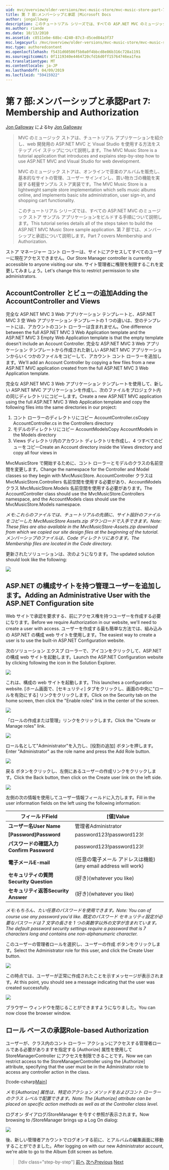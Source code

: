 ```yaml
---
uid: mvc/overview/older-versions/mvc-music-store/mvc-music-store-part-7
title: 第 7 部:メンバーシップと承認 |Microsoft Docs
author: jongalloway
description: このチュートリアル シリーズでは、すべての ASP.NET MVC のミュージック ストア サンプル アプリケーションをビルドする手順について説明します。 第 7 部では、メンバーシップと承認について説明します。
ms.author: riande
ms.date: 10/13/2010
ms.assetid: c8511ebe-68bc-4240-87c3-d5ced84a3f37
msc.legacyurl: /mvc/overview/older-versions/mvc-music-store/mvc-music-store-part-7
msc.type: authoredcontent
ms.openlocfilehash: f5431d60506f5b0a0f4bbcd8e86b316c728a1191
ms.sourcegitcommit: 0f1119340e4464720cfd16d0ff15764746ea1fea
ms.translationtype: MT
ms.contentlocale: ja-JP
ms.lasthandoff: 04/09/2019
ms.locfileid: "59415922"
---
```

# <a name="part-7-membership-and-authorization"></a><span data-ttu-id="ffbae-104">第 7 部:メンバーシップと承認</span><span class="sxs-lookup"><span data-stu-id="ffbae-104">Part 7: Membership and Authorization</span></span>

<span data-ttu-id="ffbae-105">[Jon Galloway](https://github.com/jongalloway) による</span><span class="sxs-lookup"><span data-stu-id="ffbae-105">by [Jon Galloway](https://github.com/jongalloway)</span></span>

> <span data-ttu-id="ffbae-106">MVC のミュージック ストアは、チュートリアル アプリケーションを紹介し、web 開発用の ASP.NET MVC と Visual Studio を使用する方法をステップ バイ ステップについて説明します。</span><span class="sxs-lookup"><span data-stu-id="ffbae-106">The MVC Music Store is a tutorial application that introduces and explains step-by-step how to use ASP.NET MVC and Visual Studio for web development.</span></span>  
>   
> <span data-ttu-id="ffbae-107">MVC のミュージック ストアは、オンラインで音楽のアルバムを販売し、基本的なサイトの管理、ユーザー サインインし、買い物カゴの機能を実装する軽量サンプル ストア実装です。</span><span class="sxs-lookup"><span data-stu-id="ffbae-107">The MVC Music Store is a lightweight sample store implementation which sells music albums online, and implements basic site administration, user sign-in, and shopping cart functionality.</span></span>  
>   
> <span data-ttu-id="ffbae-108">このチュートリアル シリーズでは、すべての ASP.NET MVC のミュージック ストア サンプル アプリケーションをビルドする手順について説明します。</span><span class="sxs-lookup"><span data-stu-id="ffbae-108">This tutorial series details all of the steps taken to build the ASP.NET MVC Music Store sample application.</span></span> <span data-ttu-id="ffbae-109">第 7 部では、メンバーシップと承認について説明します。</span><span class="sxs-lookup"><span data-stu-id="ffbae-109">Part 7 covers Membership and Authorization.</span></span>


<span data-ttu-id="ffbae-110">ストア マネージャー コント ローラーは、サイトにアクセスしてすべてのユーザーに現在アクセスできません。</span><span class="sxs-lookup"><span data-stu-id="ffbae-110">Our Store Manager controller is currently accessible to anyone visiting our site.</span></span> <span data-ttu-id="ffbae-111">サイト管理者に権限を制限するこれを変更してみましょう。</span><span class="sxs-lookup"><span data-stu-id="ffbae-111">Let's change this to restrict permission to site administrators.</span></span>

## <a name="adding-the-accountcontroller-and-views"></a><span data-ttu-id="ffbae-112">AccountController とビューの追加</span><span class="sxs-lookup"><span data-stu-id="ffbae-112">Adding the AccountController and Views</span></span>

<span data-ttu-id="ffbae-113">完全な ASP.NET MVC 3 Web アプリケーション テンプレートと、ASP.NET MVC 3 空 Web アプリケーション テンプレートの 1 つの違いは、空のテンプレートには、アカウントのコント ローラーは含まれません。</span><span class="sxs-lookup"><span data-stu-id="ffbae-113">One difference between the full ASP.NET MVC 3 Web Application template and the ASP.NET MVC 3 Empty Web Application template is that the empty template doesn't include an Account Controller.</span></span> <span data-ttu-id="ffbae-114">完全な ASP.NET MVC 3 Web アプリケーション テンプレートから作成された新しい ASP.NET MVC アプリケーションからいくつかのファイルをコピーして、アカウント コント ローラーを追加します。</span><span class="sxs-lookup"><span data-stu-id="ffbae-114">We'll add an Account Controller by copying a few files from a new ASP.NET MVC application created from the full ASP.NET MVC 3 Web Application template.</span></span>

<span data-ttu-id="ffbae-115">完全な ASP.NET MVC 3 Web アプリケーション テンプレートを使用して、新しい ASP.NET MVC アプリケーションを作成し、次のファイルをプロジェクト内の同じディレクトリにコピーします。</span><span class="sxs-lookup"><span data-stu-id="ffbae-115">Create a new ASP.NET MVC application using the full ASP.NET MVC 3 Web Application template and copy the following files into the same directories in our project:</span></span>

1. <span data-ttu-id="ffbae-116">コント ローラーのディレクトリにコピー AccountController.cs</span><span class="sxs-lookup"><span data-stu-id="ffbae-116">Copy AccountController.cs in the Controllers directory</span></span>
2. <span data-ttu-id="ffbae-117">モデルのディレクトリにコピー AccountModels</span><span class="sxs-lookup"><span data-stu-id="ffbae-117">Copy AccountModels in the Models directory</span></span>
3. <span data-ttu-id="ffbae-118">Views ディレクトリ内のアカウント ディレクトリを作成し、4 つすべてのビューをコピー</span><span class="sxs-lookup"><span data-stu-id="ffbae-118">Create an Account directory inside the Views directory and copy all four views in</span></span>

<span data-ttu-id="ffbae-119">MvcMusicStore で開始するために、コント ローラーとモデルのクラスの名前空間を変更します。</span><span class="sxs-lookup"><span data-stu-id="ffbae-119">Change the namespace for the Controller and Model classes so they begin with MvcMusicStore.</span></span> <span data-ttu-id="ffbae-120">AccountController クラスは MvcMusicStore.Controllers 名前空間を使用する必要があり、AccountModels クラス MvcMusicStore.Models 名前空間を使用する必要があります。</span><span class="sxs-lookup"><span data-stu-id="ffbae-120">The AccountController class should use the MvcMusicStore.Controllers namespace, and the AccountModels class should use the MvcMusicStore.Models namespace.</span></span>

*<span data-ttu-id="ffbae-121">メモ:これらのファイルでは、チュートリアルの先頭に、サイト設計のファイルをコピーした MvcMusicStore Assets.zip ダウンロードで入手できます。</span><span class="sxs-lookup"><span data-stu-id="ffbae-121">Note: These files are also available in the MvcMusicStore-Assets.zip download from which we copied our site design files at the beginning of the tutorial.</span></span> <span data-ttu-id="ffbae-122">メンバーシップのファイルは、Code ディレクトリにあります。</span><span class="sxs-lookup"><span data-stu-id="ffbae-122">The Membership files are located in the Code directory.</span></span>*

<span data-ttu-id="ffbae-123">更新されたソリューションは、次のようになります。</span><span class="sxs-lookup"><span data-stu-id="ffbae-123">The updated solution should look like the following:</span></span>

![](mvc-music-store-part-7/_static/image1.png)

## <a name="adding-an-administrative-user-with-the-aspnet-configuration-site"></a><span data-ttu-id="ffbae-124">ASP.NET の構成サイトを持つ管理ユーザーを追加します。</span><span class="sxs-lookup"><span data-stu-id="ffbae-124">Adding an Administrative User with the ASP.NET Configuration site</span></span>

<span data-ttu-id="ffbae-125">Web サイトで承認を要求する、前にアクセス権を持つユーザーを作成する必要になります。</span><span class="sxs-lookup"><span data-stu-id="ffbae-125">Before we require Authorization in our website, we'll need to create a user with access.</span></span> <span data-ttu-id="ffbae-126">ユーザーを作成する最も簡単な方法では、組み込みの ASP.NET の構成 web サイトを使用します。</span><span class="sxs-lookup"><span data-stu-id="ffbae-126">The easiest way to create a user is to use the built-in ASP.NET Configuration website.</span></span>

<span data-ttu-id="ffbae-127">次のソリューション エクスプ ローラーで、アイコンをクリックして、ASP.NET の構成 web サイトを起動します。</span><span class="sxs-lookup"><span data-stu-id="ffbae-127">Launch the ASP.NET Configuration website by clicking following the icon in the Solution Explorer.</span></span>

![](mvc-music-store-part-7/_static/image2.png)

<span data-ttu-id="ffbae-128">これは、構成の web サイトを起動します。</span><span class="sxs-lookup"><span data-stu-id="ffbae-128">This launches a configuration website.</span></span> <span data-ttu-id="ffbae-129">[ホーム画面で、[セキュリティ] タブをクリックし、画面の中央に"ロールを有効にする] リンクをクリックします。</span><span class="sxs-lookup"><span data-stu-id="ffbae-129">Click on the Security tab on the home screen, then click the "Enable roles" link in the center of the screen.</span></span>

![](mvc-music-store-part-7/_static/image3.png)

<span data-ttu-id="ffbae-130">「ロールの作成または管理」リンクをクリックします。</span><span class="sxs-lookup"><span data-stu-id="ffbae-130">Click the "Create or Manage roles" link.</span></span>

![](mvc-music-store-part-7/_static/image4.png)

<span data-ttu-id="ffbae-131">ロール名として"Administrator"を入力し、[役割の追加] ボタンを押します。</span><span class="sxs-lookup"><span data-stu-id="ffbae-131">Enter "Administrator" as the role name and press the Add Role button.</span></span>

![](mvc-music-store-part-7/_static/image5.png)

<span data-ttu-id="ffbae-132">戻る ボタンをクリックし、左側にあるユーザーの作成リンクをクリックします。</span><span class="sxs-lookup"><span data-stu-id="ffbae-132">Click the Back button, then click on the Create user link on the left side.</span></span>

![](mvc-music-store-part-7/_static/image6.png)

<span data-ttu-id="ffbae-133">左側の次の情報を使用してユーザー情報フィールドに入力します。</span><span class="sxs-lookup"><span data-stu-id="ffbae-133">Fill in the user information fields on the left using the following information:</span></span>

| **<span data-ttu-id="ffbae-134">フィールド</span><span class="sxs-lookup"><span data-stu-id="ffbae-134">Field</span></span>** | **<span data-ttu-id="ffbae-135">[値]</span><span class="sxs-lookup"><span data-stu-id="ffbae-135">Value</span></span>** |
| --- | --- |
| **<span data-ttu-id="ffbae-136">ユーザー名</span><span class="sxs-lookup"><span data-stu-id="ffbae-136">User Name</span></span>** | <span data-ttu-id="ffbae-137">管理者</span><span class="sxs-lookup"><span data-stu-id="ffbae-137">Administrator</span></span> |
| **<span data-ttu-id="ffbae-138">[Password]</span><span class="sxs-lookup"><span data-stu-id="ffbae-138">Password</span></span>** | <span data-ttu-id="ffbae-139">password123!</span><span class="sxs-lookup"><span data-stu-id="ffbae-139">password123!</span></span> |
| **<span data-ttu-id="ffbae-140">パスワードの確認入力</span><span class="sxs-lookup"><span data-stu-id="ffbae-140">Confirm Password</span></span>** | <span data-ttu-id="ffbae-141">password123!</span><span class="sxs-lookup"><span data-stu-id="ffbae-141">password123!</span></span> |
| **<span data-ttu-id="ffbae-142">電子メール</span><span class="sxs-lookup"><span data-stu-id="ffbae-142">E-mail</span></span>** | <span data-ttu-id="ffbae-143">(任意の電子メール アドレスは機能)</span><span class="sxs-lookup"><span data-stu-id="ffbae-143">(any email address will work)</span></span> |
| **<span data-ttu-id="ffbae-144">セキュリティの質問</span><span class="sxs-lookup"><span data-stu-id="ffbae-144">Security Question</span></span>** | <span data-ttu-id="ffbae-145">(好き)</span><span class="sxs-lookup"><span data-stu-id="ffbae-145">(whatever you like)</span></span> |
| **<span data-ttu-id="ffbae-146">セキュリティ返答</span><span class="sxs-lookup"><span data-stu-id="ffbae-146">Security Answer</span></span>** | <span data-ttu-id="ffbae-147">(好き)</span><span class="sxs-lookup"><span data-stu-id="ffbae-147">(whatever you like)</span></span> |

*<span data-ttu-id="ffbae-148">メモ:もちろん、たい任意のパスワードを使用できます。</span><span class="sxs-lookup"><span data-stu-id="ffbae-148">Note: You can of course use any password you'd like.</span></span> <span data-ttu-id="ffbae-149">既定のパスワード セキュリティ設定が必要なパスワードは 7 文字の長さを 1 つの英数字以外の文字が含まれています。</span><span class="sxs-lookup"><span data-stu-id="ffbae-149">The default password security settings require a password that is 7 characters long and contains one non-alphanumeric character.</span></span>*

<span data-ttu-id="ffbae-150">このユーザーの管理者ロールを選択し、ユーザーの作成 ボタンをクリックします。</span><span class="sxs-lookup"><span data-stu-id="ffbae-150">Select the Administrator role for this user, and click the Create User button.</span></span>

![](mvc-music-store-part-7/_static/image7.png)

<span data-ttu-id="ffbae-151">この時点では、ユーザーが正常に作成されたことを示すメッセージが表示されます。</span><span class="sxs-lookup"><span data-stu-id="ffbae-151">At this point, you should see a message indicating that the user was created successfully.</span></span>

![](mvc-music-store-part-7/_static/image8.png)

<span data-ttu-id="ffbae-152">ブラウザー ウィンドウを閉じることができますようになりました。</span><span class="sxs-lookup"><span data-stu-id="ffbae-152">You can now close the browser window.</span></span>

## <a name="role-based-authorization"></a><span data-ttu-id="ffbae-153">ロール ベースの承認</span><span class="sxs-lookup"><span data-stu-id="ffbae-153">Role-based Authorization</span></span>

<span data-ttu-id="ffbae-154">ユーザーが、クラス内のコント ローラー アクションにアクセスする管理者ロールである必要がありますを指定する [Authorize] 属性を使用して StoreManagerController にアクセスを制限できることです。</span><span class="sxs-lookup"><span data-stu-id="ffbae-154">Now we can restrict access to the StoreManagerController using the [Authorize] attribute, specifying that the user must be in the Administrator role to access any controller action in the class.</span></span>

[!code-csharp[Main](mvc-music-store-part-7/samples/sample1.cs)]

*<span data-ttu-id="ffbae-155">メモ:[Authorize] 属性は、特定のアクション メソッドをおよびコント ローラーのクラス レベルで配置できます。</span><span class="sxs-lookup"><span data-stu-id="ffbae-155">Note: The [Authorize] attribute can be placed on specific action methods as well as at the Controller class level.</span></span>*

<span data-ttu-id="ffbae-156">ログオン ダイアログ/StoreManager を今すぐ参照が表示されます。</span><span class="sxs-lookup"><span data-stu-id="ffbae-156">Now browsing to /StoreManager brings up a Log On dialog:</span></span>

![](mvc-music-store-part-7/_static/image9.png)

<span data-ttu-id="ffbae-157">後、新しい管理者アカウントでログオンする前に、とアルバムの編集画面に移動することができました。</span><span class="sxs-lookup"><span data-stu-id="ffbae-157">After logging on with our new Administrator account, we're able to go to the Album Edit screen as before.</span></span>

> [!div class="step-by-step"]
> <span data-ttu-id="ffbae-158">[前へ](mvc-music-store-part-6.md)
> [次へ](mvc-music-store-part-8.md)</span><span class="sxs-lookup"><span data-stu-id="ffbae-158">[Previous](mvc-music-store-part-6.md)
[Next](mvc-music-store-part-8.md)</span></span>
